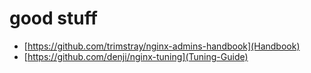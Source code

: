 # good stuff

- [https://github.com/trimstray/nginx-admins-handbook](Handbook)
- [https://github.com/denji/nginx-tuning](Tuning-Guide)
